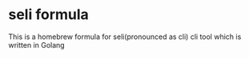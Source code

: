 # seli formula
This is a homebrew formula for seli(pronounced as cli) cli tool which is written in Golang
